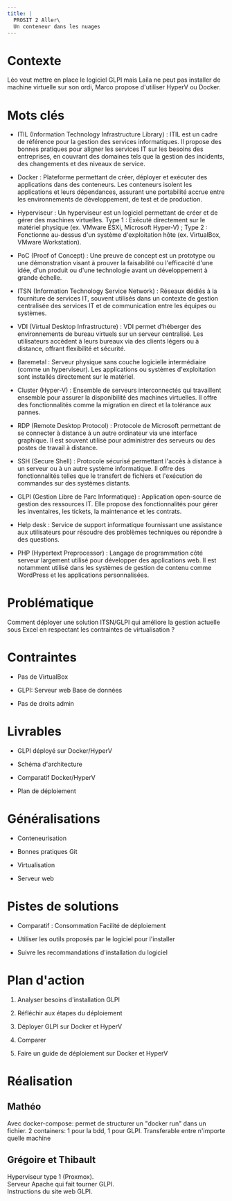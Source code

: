 ```yaml
---
title: |
  PROSIT 2 Aller\
  Un conteneur dans les nuages
---
```


# Contexte

Léo veut mettre en place le logiciel GLPI mais Laila ne peut pas
installer de machine virtuelle sur son ordi, Marco propose d'utiliser
HyperV ou Docker.

# Mots clés

-   ITIL (Information Technology Infrastructure Library) : ITIL est un
    cadre de référence pour la gestion des services informatiques. Il
    propose des bonnes pratiques pour aligner les services IT sur les
    besoins des entreprises, en couvrant des domaines tels que la
    gestion des incidents, des changements et des niveaux de service.

-   Docker : Plateforme permettant de créer, déployer et exécuter des
    applications dans des conteneurs. Les conteneurs isolent les
    applications et leurs dépendances, assurant une portabilité accrue
    entre les environnements de développement, de test et de production.

-   Hyperviseur : Un hyperviseur est un logiciel permettant de créer et
    de gérer des machines virtuelles. Type 1 : Exécuté directement sur
    le matériel physique (ex. VMware ESXi, Microsoft Hyper-V) ; Type 2 :
    Fonctionne au-dessus d'un système d'exploitation hôte (ex.
    VirtualBox, VMware Workstation).

-   PoC (Proof of Concept) : Une preuve de concept est un prototype ou
    une démonstration visant à prouver la faisabilité ou l'efficacité
    d'une idée, d'un produit ou d'une technologie avant un développement
    à grande échelle.

-   ITSN (Information Technology Service Network) : Réseaux dédiés à la
    fourniture de services IT, souvent utilisés dans un contexte de
    gestion centralisée des services IT et de communication entre les
    équipes ou systèmes.

-   VDI (Virtual Desktop Infrastructure) : VDI permet d'héberger des
    environnements de bureau virtuels sur un serveur centralisé. Les
    utilisateurs accèdent à leurs bureaux via des clients légers ou à
    distance, offrant flexibilité et sécurité.

-   Baremetal : Serveur physique sans couche logicielle intermédiaire
    (comme un hyperviseur). Les applications ou systèmes d'exploitation
    sont installés directement sur le matériel.

-   Cluster (Hyper-V) : Ensemble de serveurs interconnectés qui
    travaillent ensemble pour assurer la disponibilité des machines
    virtuelles. Il offre des fonctionnalités comme la migration en
    direct et la tolérance aux pannes.

-   RDP (Remote Desktop Protocol) : Protocole de Microsoft permettant de
    se connecter à distance à un autre ordinateur via une interface
    graphique. Il est souvent utilisé pour administrer des serveurs ou
    des postes de travail à distance.

-   SSH (Secure Shell) : Protocole sécurisé permettant l'accès à
    distance à un serveur ou à un autre système informatique. Il offre
    des fonctionnalités telles que le transfert de fichiers et
    l'exécution de commandes sur des systèmes distants.

-   GLPI (Gestion Libre de Parc Informatique) : Application open-source
    de gestion des ressources IT. Elle propose des fonctionnalités pour
    gérer les inventaires, les tickets, la maintenance et les contrats.

-   Help desk : Service de support informatique fournissant une
    assistance aux utilisateurs pour résoudre des problèmes techniques
    ou répondre à des questions.

-   PHP (Hypertext Preprocessor) : Langage de programmation côté serveur
    largement utilisé pour développer des applications web. Il est
    notamment utilisé dans les systèmes de gestion de contenu comme
    WordPress et les applications personnalisées.

# Problématique

Comment déployer une solution ITSN/GLPI qui améliore la gestion actuelle
sous Excel en respectant les contraintes de virtualisation ?

# Contraintes

-   Pas de VirtualBox

-   GLPI: Serveur web Base de données

-   Pas de droits admin

# Livrables

-   GLPI déployé sur Docker/HyperV

-   Schéma d'architecture

-   Comparatif Docker/HyperV

-   Plan de déploiement

# Généralisations

-   Conteneurisation

-   Bonnes pratiques Git

-   Virtualisation

-   Serveur web

# Pistes de solutions

-   Comparatif : Consommation Facilité de déploiement

-   Utiliser les outils proposés par le logiciel pour l'installer

-   Suivre les recommandations d'installation du logiciel

# Plan d'action

1.  Analyser besoins d'installation GLPI

2.  Réfléchir aux étapes du déploiement

3.  Déployer GLPI sur Docker et HyperV

4.  Comparer

5.  Faire un guide de déploiement sur Docker et HyperV

# Réalisation

## Mathéo

Avec docker-compose: permet de structurer un \"docker run\" dans un
fichier. 2 containers: 1 pour la bdd, 1 pour GLPI. Transferable entre
n'importe quelle machine

## Grégoire et Thibault

Hyperviseur type 1 (Proxmox).\
Serveur Apache qui fait tourner GLPI.\
Instructions du site web GLPI. 
